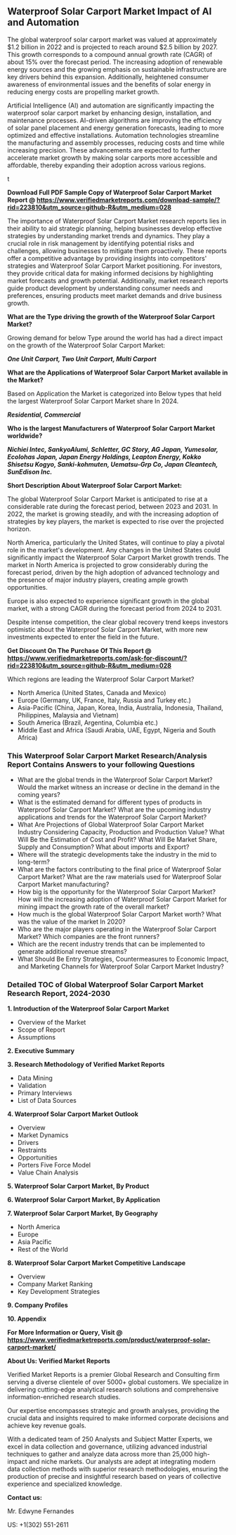 <h2>Waterproof Solar Carport Market Impact of AI and Automation</h2><p>The global waterproof solar carport market was valued at approximately $1.2 billion in 2022 and is projected to reach around $2.5 billion by 2027. This growth corresponds to a compound annual growth rate (CAGR) of about 15% over the forecast period. The increasing adoption of renewable energy sources and the growing emphasis on sustainable infrastructure are key drivers behind this expansion. Additionally, heightened consumer awareness of environmental issues and the benefits of solar energy in reducing energy costs are propelling market growth.</p><p>Artificial Intelligence (AI) and automation are significantly impacting the waterproof solar carport market by enhancing design, installation, and maintenance processes. AI-driven algorithms are improving the efficiency of solar panel placement and energy generation forecasts, leading to more optimized and effective installations. Automation technologies streamline the manufacturing and assembly processes, reducing costs and time while increasing precision. These advancements are expected to further accelerate market growth by making solar carports more accessible and affordable, thereby expanding their adoption across various regions.</p>t</p><p id="" class=""><strong>Download Full PDF Sample Copy of Waterproof Solar Carport Market Report @ <a href="https://www.verifiedmarketreports.com/download-sample/?rid=223810&utm_source=github-R&utm_medium=028" target="_blank">https://www.verifiedmarketreports.com/download-sample/?rid=223810&utm_source=github-R&utm_medium=028</a></strong></p><p>The importance of&nbsp;Waterproof Solar Carport Market research reports lies in their ability to aid strategic planning, helping businesses develop effective strategies by understanding market trends and dynamics. They play a crucial role in risk management by identifying potential risks and challenges, allowing businesses to mitigate them proactively. These reports offer a competitive advantage by providing insights into competitors' strategies and Waterproof Solar Carport Market positioning. For investors, they provide critical data for making informed decisions by highlighting market forecasts and growth potential. Additionally, market research reports guide product development by understanding consumer needs and preferences, ensuring products meet market demands and drive business growth.</p><p><strong>What are the&nbsp;Type driving the growth of the Waterproof Solar Carport Market?</strong></p><p id="" class="">Growing demand for below Type around the world has had a direct impact on the growth of the Waterproof Solar Carport Market:</p><em><strong>One Unit Carport, Two Unit Carport, Multi Carport</strong></em></p><strong>What are the&nbsp;Applications&nbsp;of Waterproof Solar Carport Market available in the Market?</strong></p><p id="" class="">Based on Application the Market is categorized into Below types that held the largest Waterproof Solar Carport Market share In 2024.</p><em><strong>Residential, Commercial</strong></em></p><strong>Who is the largest Manufacturers of Waterproof Solar Carport Market worldwide?</strong></p><p><em><strong>Nichiei Intec, SankyoAlumi, Schletter, GC Story, AG Japan, Yumesolar, Ecolohas Japan, Japan Energy Holdings, Leapton Energy, Kokko Shisetsu Kogyo, Sanki-kohmuten, Uematsu-Grp Co, Japan Cleantech, SunEdison Inc.</strong></em></p><p id="" class=""><strong>Short Description About Waterproof Solar Carport Market:</strong></p><p>The global Waterproof Solar Carport Market is anticipated to rise at a considerable rate during the forecast period, between 2023 and 2031. In 2022, the market is growing steadily, and with the increasing adoption of strategies by key players, the market is expected to rise over the projected horizon.</p><p>North America, particularly the United States, will continue to play a pivotal role in the market's development. Any changes in the United States could significantly impact the Waterproof Solar Carport Market growth trends. The market in North America is projected to grow considerably during the forecast period, driven by the high adoption of advanced technology and the presence of major industry players, creating ample growth opportunities.</p><p>Europe is also expected to experience significant growth in the global market, with a strong CAGR during the forecast period from 2024 to 2031.</p><p>Despite intense competition, the clear global recovery trend keeps investors optimistic about the Waterproof Solar Carport Market, with more new investments expected to enter the field in the future.</p><p id="" class=""><strong>Get Discount On The Purchase Of This Report @ <a href="https://www.verifiedmarketreports.com/ask-for-discount/?rid=223810&utm_source=github-R&utm_medium=028" target="_blank">https://www.verifiedmarketreports.com/ask-for-discount/?rid=223810&utm_source=github-R&utm_medium=028</a></strong></p>Which regions are leading the Waterproof Solar Carport Market?</p><ul><li>North America (United States, Canada and Mexico)</li><li>Europe (Germany, UK, France, Italy, Russia and Turkey etc.)</li><li>Asia-Pacific (China, Japan, Korea, India, Australia, Indonesia, Thailand, Philippines, Malaysia and Vietnam)</li><li>South America (Brazil, Argentina, Columbia etc.)</li><li>Middle East and Africa (Saudi Arabia, UAE, Egypt, Nigeria and South Africa)</li></ul><h3 id="" class="">This Waterproof Solar Carport Market Research/Analysis Report Contains Answers to your following Questions</h3><ul><li>What are the global trends in the Waterproof Solar Carport Market? Would the market witness an increase or decline in the demand in the coming years?</li><li>What is the estimated demand for different types of products in Waterproof Solar Carport Market? What are the upcoming industry applications and trends for the Waterproof Solar Carport Market?</li><li>What Are Projections of Global Waterproof Solar Carport Market Industry Considering Capacity, Production and Production Value? What Will Be the Estimation of Cost and Profit? What Will Be Market Share, Supply and Consumption? What about imports and Export?</li><li>Where will the strategic developments take the industry in the mid to long-term?</li><li>What are the factors contributing to the final price of Waterproof Solar Carport Market? What are the raw materials used for Waterproof Solar Carport Market manufacturing?</li><li>How big is the opportunity for the Waterproof Solar Carport Market? How will the increasing adoption of Waterproof Solar Carport Market for mining impact the growth rate of the overall market?</li><li>How much is the global Waterproof Solar Carport Market worth? What was the value of the market In 2020?</li><li>Who are the major players operating in the Waterproof Solar Carport Market? Which companies are the front runners?</li><li>Which are the recent industry trends that can be implemented to generate additional revenue streams?</li><li>What Should Be Entry Strategies, Countermeasures to Economic Impact, and Marketing Channels for Waterproof Solar Carport Market Industry?</li></ul><h3 id="" class="">Detailed TOC of Global Waterproof Solar Carport Market Research Report, 2024-2030</h3><p id="" class=""><strong>1. Introduction of the Waterproof Solar Carport Market</strong></p><ul><li>Overview of the Market</li><li>Scope of Report</li><li>Assumptions</li></ul><p id="" class=""><strong>2. Executive Summary</strong></p><p id="" class=""><strong>3. Research Methodology of Verified Market Reports</strong></p><ul><li>Data Mining</li><li>Validation</li><li>Primary Interviews</li><li>List of Data Sources</li></ul><p id="" class=""><strong>4. Waterproof Solar Carport Market Outlook</strong></p><ul><li>Overview</li><li>Market Dynamics</li><li>Drivers</li><li>Restraints</li><li>Opportunities</li><li>Porters Five Force Model</li><li>Value Chain Analysis</li></ul><p id="" class=""><strong>5. Waterproof Solar Carport Market, By Product</strong></p><p id="" class=""><strong>6. Waterproof Solar Carport Market, By Application</strong></p><p id="" class=""><strong>7. Waterproof Solar Carport Market, By Geography</strong></p><ul><li>North America</li><li>Europe</li><li>Asia Pacific</li><li>Rest of the World</li></ul><p id="" class=""><strong>8. Waterproof Solar Carport Market Competitive Landscape</strong></p><ul><li>Overview</li><li>Company Market Ranking</li><li>Key Development Strategies</li></ul><p id="" class=""><strong>9. Company Profiles</strong></p><p id="" class=""><strong>10. Appendix</strong></p><p id="" class=""><strong>For More Information or Query, Visit @ <a href="https://www.verifiedmarketreports.com/product/waterproof-solar-carport-market/" target="_blank">https://www.verifiedmarketreports.com/product/waterproof-solar-carport-market/</a></strong></p><p id="" class=""><strong>About Us: Verified Market Reports</strong></p><p id="" class="">Verified Market Reports is a premier Global Research and Consulting firm serving a diverse clientele of over 5000+ global customers. We specialize in delivering cutting-edge analytical research solutions and comprehensive information-enriched research studies.</p><p id="" class="">Our expertise encompasses strategic and growth analyses, providing the crucial data and insights required to make informed corporate decisions and achieve key revenue goals.</p><p id="" class="">With a dedicated team of 250 Analysts and Subject Matter Experts, we excel in data collection and governance, utilizing advanced industrial techniques to gather and analyze data across more than 25,000 high-impact and niche markets. Our analysts are adept at integrating modern data collection methods with superior research methodologies, ensuring the production of precise and insightful research based on years of collective experience and specialized knowledge.</p><p id="" class=""><strong>Contact us:</strong></p><p id="" class="">Mr. Edwyne Fernandes</p><p id="" class="">US: +1(302) 551-2611</p>